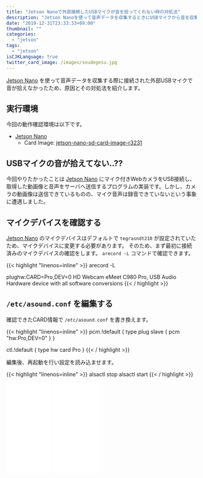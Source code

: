```yaml
---
title: "Jetson Nanoで外部接続したUSBマイクが音を拾ってくれない時の対処法"
description: "Jetson Nanoを使って音声データを収集するときにUSBマイクから音を収集してくれない問題への原因と対処法を紹介します。"
date: "2019-12-31T23:33:33+09:00"
thumbnail: ""
categories:
  - "jetson"
tags:
  - "jetson"
isCJKLanguage: true
twitter_card_image: /images/soudegesu.jpg
---
```


[Jetson Nano](https://amzn.to/36f2dhQ) を使って音声データを収集する際に接続された外部USBマイクで音が拾えなかったため、原因とその対処法を紹介します。

<!--adsense-->

## 実行環境

今回の動作確認環境は以下です。

* [Jetson Nano](https://amzn.to/36f2dhQ)
  * Card Image: [jetson-nano-sd-card-image-r3231](https://developer.nvidia.com/jetson-nano-sd-card-image-r3231)

## USBマイクの音が拾えてない..??

今回やりたかったことは [Jetson Nano](https://amzn.to/36f2dhQ) にマイク付きWebカメラをUSB接続し、取得した動画像と音声をサーバへ送信するプログラムの実装です。しかし、カメラの動画像は送信できているものの、マイク音声は録音できていないという事象に遭遇しました。

<!--adsense-->

## マイクデバイスを確認する

[Jetson Nano](https://amzn.to/36f2dhQ) のマイクデバイスはデフォルトで `tegrasndt210` が設定されていたため、マイクデバイスに変更する必要があります。
そのため、まず最初に接続済みのマイクデバイスの確認をします。 `arecord -L` コマンドで確認できます。

{{< highlight "linenos=inline" >}}
arecord -L

plughw:CARD=Pro,DEV=0
  HD Webcam eMeet C980 Pro, USB Audio
  Hardware device with all software conversions
{{< / highlight >}}

## `/etc/asound.conf` を編集する

確認できたCARD情報で `/etc/asound.conf` を書き換えます。

{{< highlight "linenos=inline" >}}
pcm.!default {
	type plug
	slave {
		pcm "hw:Pro,DEV=0"
	}
}

ctl.!default {
	type hw
	card Pro
}
{{< / highlight >}}

編集後、再起動を行い設定を読み込ませます。

{{< highlight "linenos=inline" >}}
alsactl stop
alsactl start
{{< / highlight >}}


<iframe style="width:120px;height:240px;" marginwidth="0" marginheight="0" scrolling="no" frameborder="0" src="//rcm-fe.amazon-adsystem.com/e/cm?lt1=_blank&bc1=000000&IS2=1&bg1=FFFFFF&fc1=000000&lc1=0000FF&t=soudegesu-22&language=ja_JP&o=9&p=8&l=as4&m=amazon&f=ifr&ref=as_ss_li_til&asins=B07T6LYQZ6&linkId=7ed180cd03c44a1f511439d04b3f94d4"></iframe>
<iframe style="width:120px;height:240px;" marginwidth="0" marginheight="0" scrolling="no" frameborder="0" src="//rcm-fe.amazon-adsystem.com/e/cm?lt1=_blank&bc1=000000&IS2=1&bg1=FFFFFF&fc1=000000&lc1=0000FF&t=soudegesu-22&language=ja_JP&o=9&p=8&l=as4&m=amazon&f=ifr&ref=as_ss_li_til&asins=4800712513&linkId=3a03ff896d417aa83c547f5b4812cf01"></iframe>

